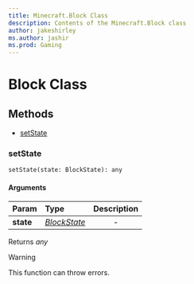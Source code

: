 ```yaml
---
title: Minecraft.Block Class
description: Contents of the Minecraft.Block class
author: jakeshirley
ms.author: jashir
ms.prod: Gaming
---
```

# Block Class


## Methods
- [setState](#setstate)
  
### **setState**
`
setState(state: BlockState): any
`

#### Arguments
| Param | Type | Description |
| :--- | :--- | :---: |
| **state** | [*BlockState*](BlockState.md) | - |

Returns *any*
> [!WARNING]
> This function can throw errors. 

